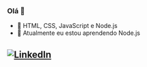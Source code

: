 ### Olá 👋

- 🔭 HTML, CSS, JavaScript e Node.js
- 🌱 Atualmente eu estou aprendendo Node.js

## [![LinkedIn](https://img.shields.io/badge/-LinkedIn-blue?style=flat&logo=Linkedin&logoColor=white)](https://www.linkedin.com/in/otaviogonzaga/)
<!--
**OtavioGonzaga/OtavioGonzaga** is a ✨ _special_ ✨ repository because its `README.md` (this file) appears on your GitHub profile.

Here are some ideas to get you started:

- 🔭 I’m currently working on ...
- 🌱 I’m currently learning ...
- 👯 I’m looking to collaborate on ...
- 🤔 I’m looking for help with ...
- 💬 Ask me about ...
- 📫 How to reach me: ...
- 😄 Pronouns: ...
- ⚡ Fun fact: ...
-->
